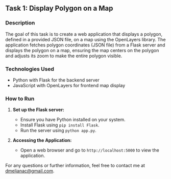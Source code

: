 
## Task 1: Display Polygon on a Map

### Description

The goal of this task is to create a web application that displays a polygon, defined in a provided JSON file, on a map using the OpenLayers library. The application fetches polygon coordinates (JSON file) from a Flask server and displays the polygon on a map, ensuring the map centers on the polygon and adjusts its zoom to make the entire polygon visible.

### Technologies Used

- Python with Flask for the backend server
- JavaScript with OpenLayers for frontend map display

### How to Run

1. **Set up the Flask server:**
   - Ensure you have Python installed on your system.
   - Install Flask using `pip install Flask`.
   - Run the server using `python app.py`.

2. **Accessing the Application:**
   - Open a web browser and go to `http://localhost:5000` to view the application.


For any questions or further information, feel free to contact me at dmeljanac@gmail.com.

